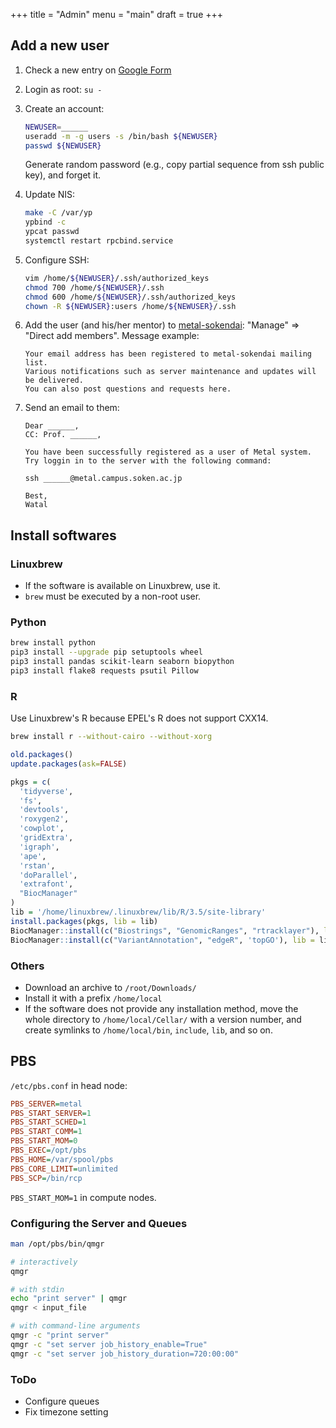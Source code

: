 +++
title = "Admin"
menu = "main"
draft = true
+++

## Add a new user

1.  Check a new entry on [Google Form](https://docs.google.com/forms/d/13PUga_MUGX5cuFJ5dUjMC9BC1P1cQN4rohS_g-AQIz8/edit)

1.  Login as root: `su -`

1.  Create an account:

    ```sh
    NEWUSER=______
    useradd -m -g users -s /bin/bash ${NEWUSER}
    passwd ${NEWUSER}
    ```

    Generate random password (e.g., copy partial sequence from ssh public key),
    and forget it.

1.  Update NIS:

    ```sh
    make -C /var/yp
    ypbind -c
    ypcat passwd
    systemctl restart rpcbind.service
    ```

1.  Configure SSH:

    ```sh
    vim /home/${NEWUSER}/.ssh/authorized_keys
    chmod 700 /home/${NEWUSER}/.ssh
    chmod 600 /home/${NEWUSER}/.ssh/authorized_keys
    chown -R ${NEWUSER}:users /home/${NEWUSER}/.ssh
    ```

1.  Add the user (and his/her mentor) to
    [metal-sokendai](https://groups.google.com/forum/#!forum/metal-sokendai):
    "Manage" => "Direct add members".
    Message example:

    ```
    Your email address has been registered to metal-sokendai mailing list.
    Various notifications such as server maintenance and updates will be delivered.
    You can also post questions and requests here.
    ```

1.  Send an email to them:

    ```
    Dear ______,
    CC: Prof. ______,

    You have been successfully registered as a user of Metal system.
    Try loggin in to the server with the following command:

    ssh ______@metal.campus.soken.ac.jp

    Best,
    Watal
    ```


## Install softwares

### Linuxbrew

- If the software is available on Linuxbrew, use it.
- `brew` must be executed by a non-root user.

### Python

```sh
brew install python
pip3 install --upgrade pip setuptools wheel
pip3 install pandas scikit-learn seaborn biopython
pip3 install flake8 requests psutil Pillow
```

### R

Use Linuxbrew's R because EPEL's R does not support CXX14.

```sh
brew install r --without-cairo --without-xorg
```

```r
old.packages()
update.packages(ask=FALSE)

pkgs = c(
  'tidyverse',
  'fs',
  'devtools',
  'roxygen2',
  'cowplot',
  'gridExtra',
  'igraph',
  'ape',
  'rstan',
  'doParallel',
  'extrafont',
  "BiocManager"
)
lib = '/home/linuxbrew/.linuxbrew/lib/R/3.5/site-library'
install.packages(pkgs, lib = lib)
BiocManager::install(c("Biostrings", "GenomicRanges", "rtracklayer"), lib = lib)
BiocManager::install(c("VariantAnnotation", "edgeR", 'topGO'), lib = lib)
```

### Others

- Download an archive to `/root/Downloads/`
- Install it with a prefix `/home/local`
- If the software does not provide any installation method,
  move the whole directory to `/home/local/Cellar/` with a version number,
  and create symlinks to `/home/local/bin`, `include`, `lib`, and so on.


## PBS

`/etc/pbs.conf` in head node:
```ini
PBS_SERVER=metal
PBS_START_SERVER=1
PBS_START_SCHED=1
PBS_START_COMM=1
PBS_START_MOM=0
PBS_EXEC=/opt/pbs
PBS_HOME=/var/spool/pbs
PBS_CORE_LIMIT=unlimited
PBS_SCP=/bin/rcp
```

`PBS_START_MOM=1` in compute nodes.


### Configuring the Server and Queues

```sh
man /opt/pbs/bin/qmgr

# interactively
qmgr

# with stdin
echo "print server" | qmgr
qmgr < input_file

# with command-line arguments
qmgr -c "print server"
qmgr -c "set server job_history_enable=True"
qmgr -c "set server job_history_duration=720:00:00"
```

### ToDo

- Configure queues
- Fix timezone setting
